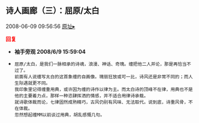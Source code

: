 ## 诗人画廊（三）：屈原/太白
2008-06-09 09:56:56
[原址▸](http://www.fxgan.com/chan_time/2008_01_06/999.htm)





**<font color='red'>回复</font>**


- **袖手旁观 2008/6/9 15:59:04**
- ```
  屈原/太白，是我们一脉相承的诗魂，浪漫、神话、奇瑰。缠把他二人并论，那是再恰当不过了。
  前面有人说缠写太白的这首象缠的自画像。瑰丽狂放或可一比，诗风还是非常不同的；而人生际遇就更不同。
  我印象里记得缠重用典，或许因为缠的诗作以律为主。而太白诗的顶峰不在律，用典也不是他的主要着力点，那样一种恣肆挥洒的情感，并不适合用律诗承载。
  就诗歌体裁而论，七律固然成熟精巧，古风仍别有风味、无法取代。说到底，诗重风骨，不在体裁。
  忽然想起缠MM以前谈过用典，胡乱感慨几句。
  ```
